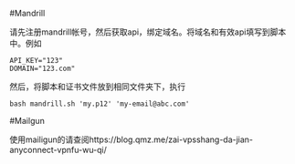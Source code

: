 #Mandrill

请先注册mandrill帐号，然后获取api，绑定域名。将域名和有效api填写到脚本中。例如
```
API_KEY="123"
DOMAIN="123.com"
```

然后，将脚本和证书文件放到相同文件夹下，执行
```
bash mandrill.sh 'my.p12' 'my-email@abc.com'
```

#Mailgun

使用mailigun的请查阅https://blog.qmz.me/zai-vpsshang-da-jian-anyconnect-vpnfu-wu-qi/
